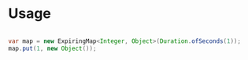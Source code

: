 # Usage

```java

var map = new ExpiringMap<Integer, Object>(Duration.ofSeconds(1));
map.put(1, new Object());
```
